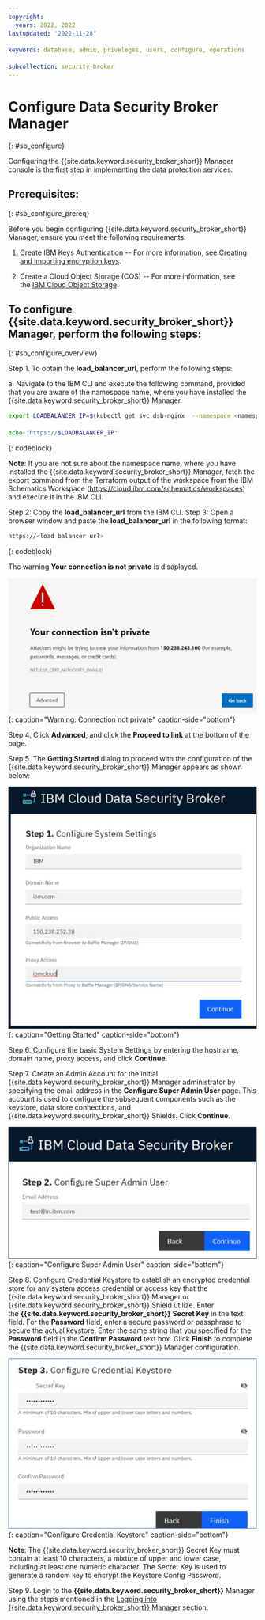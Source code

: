 ```yaml
---
copyright:
  years: 2022, 2022
lastupdated: "2022-11-28"

keywords: database, admin, priveleges, users, configure, operations

subcollection: security-broker
---
```


# Configure Data Security Broker Manager
{: #sb_configure}

Configuring the {{site.data.keyword.security_broker_short}} Manager console is the first step
in implementing the data protection services.

## **Prerequisites:**
{: #sb_configure_prereq}

Before you begin configuring {{site.data.keyword.security_broker_short}} Manager, ensure you meet the
following requirements:

1.  Create IBM Keys Authentication -- For more information, see
    [Creating and importing encryption
    keys](https://cloud.ibm.com/docs/key-protect?topic=key-protect-tutorial-import-keys).

2.  Create a Cloud Object Storage (COS) -- For more information, see
    the [IBM Cloud Object
    Storage](https://www.ibm.com/cloud/object-storage).

## To configure {{site.data.keyword.security_broker_short}} Manager, perform the following steps:
{: #sb_configure_overview}

Step 1. To obtain the **load_balancer_url**, perform the following steps:

a. Navigate to the IBM CLI and execute the following command, provided that you are aware of the namespace name, where you have installed the {{site.data.keyword.security_broker_short}} Manager.

```sh
export LOADBALANCER_IP=$(kubectl get svc dsb-nginx  --namespace <namespace name> -o jsonpath='{.status.loadBalancer.ingress[0].ip}')

echo "https://$LOADBALANCER_IP"
```
{: codeblock}    

**Note**: If you are not sure about the namespace name, where you have installed the {{site.data.keyword.security_broker_short}} Manager, fetch the export command from the Terraform output of the workspace from the IBM Schematics Workspace (https://cloud.ibm.com/schematics/workspaces) and execute it in the IBM CLI.

Step 2: Copy the **load_balancer_url** from the IBM CLI.
Step 3: Open a browser window and paste the **load_balancer_url** in the following format:

```sh
https://<load balancer url>
```
{: codeblock}    

The warning **Your connection is not private** is disaplayed.

![Warning: Connection not private](../images/warning.svg){: caption="Warning: Connection not private" caption-side="bottom"}

Step 4. Click **Advanced**, and click the **Proceed to link** at the bottom of the page.

Step 5. The **Getting Started** dialog to proceed with the configuration of the {{site.data.keyword.security_broker_short}} Manager appears as shown below:

![Getting Started](../images/getting_started.svg){: caption="Getting Started" caption-side="bottom"}

Step 6. Configure the basic System Settings by entering the hostname, domain name, proxy access, and click **Continue**.

Step 7. Create an Admin Account for the initial {{site.data.keyword.security_broker_short}} Manager administrator by specifying the email address in the **Configure Super Admin User** page. This account is   used to configure the subsequent components such as the keystore, data store connections, and {{site.data.keyword.security_broker_short}} Shields. Click **Continue**.

![Configure Super Admin User](../images/superadmin.svg){: caption="Configure Super Admin User" caption-side="bottom"}

Step 8. Configure Credential Keystore to establish an encrypted credential store for any system access credential or access key that the {{site.data.keyword.security_broker_short}} Manager or {{site.data.keyword.security_broker_short}} Shield utilize. Enter the **{{site.data.keyword.security_broker_short}}** **Secret Key** in the text field. For the **Password** field, enter a secure password or passphrase to secure the actual keystore. Enter the same string that you specified for the **Password** field in the **Confirm Password** text box. Click **Finish** to complete the {{site.data.keyword.security_broker_short}} Manager configuration.

![Configure Credential Keystore](../images/secret_key.svg){: caption="Configure Credential Keystore" caption-side="bottom"}

**Note**: The {{site.data.keyword.security_broker_short}} Secret Key must contain at least 10 characters, a mixture of upper and lower case, including at least one numeric character. The Secret Key is used to generate a random key to encrypt the Keystore Config Password.

Step 9. Login to the **{{site.data.keyword.security_broker_short}}** Manager using the steps mentioned in the [Logging into {{site.data.keyword.security_broker_short}} Manager](/docs/security-broker?topic=security-broker-sb_login) section.
